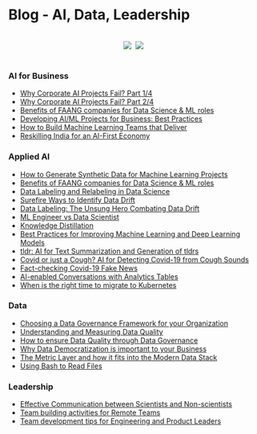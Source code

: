 # Blog - AI, Data, Leadership

<br>

<div align="center">
    <a target="_blank" href="https://www.linkedin.com/sundeepteki/"><img src="https://img.shields.io/badge/style--5eba00.svg?label=LinkedIn&logo=linkedin&style=social"></a>&nbsp;
    <a target="_blank" href="https://www.twitter.com/sundeepteki"><img src="https://img.shields.io/twitter/follow/sundeepteki?label=%20Follow&style=social"></a>&nbsp;
<br>
</div>

<br>

### AI for Business
- [Why Corporate AI Projects Fail? Part 1/4](http://www.sundeepteki.org/blog/why-corporate-ai-projects-fail-part-14)
- [Why Corporate AI Projects Fail? Part 2/4](http://www.sundeepteki.org/blog/why-corporate-ai-projects-fail-part-24)
- [Benefits of FAANG companies for Data Science & ML roles](http://www.sundeepteki.org/blog/five-5-minutes-team-building-activities-for-remote-teams)
- [Developing AI/ML Projects for Business: Best Practices](https://www.sundeepteki.org/blog/developing-aiml-projects-for-business-best-practices)
- [How to Build Machine Learning Teams that Deliver](https://www.sundeepteki.org/blog/how-to-build-machine-learning-teams-that-deliver)
- [Reskilling India for an AI-First Economy](http://www.businessworld.in/article/Reskilling-India-For-An-AI-first-Economy-/24-11-2020-346128/)

### Applied AI
- [How to Generate Synthetic Data for Machine Learning Projects](http://www.sundeepteki.org/blog/how-to-generate-synthetic-data-for-machine-learning-projects)
- [Benefits of FAANG companies for Data Science & ML roles](http://www.sundeepteki.org/blog/five-5-minutes-team-building-activities-for-remote-teams)
- [Data Labeling and Relabeling in Data Science](http://www.sundeepteki.org/blog/data-labelling-and-relabelling-in-data-science)
- [Surefire Ways to Identify Data Drift](http://www.sundeepteki.org/blog/surefire-ways-to-identify-data-drift)
- [Data Labeling: The Unsung Hero Combating Data Drift](https://www.sundeepteki.org/blog/data-labeling-the-unsung-hero-combating-data-drift)
- [ML Engineer vs Data Scientist](https://www.sundeepteki.org/blog/ml-engineer-vs-data-scientist)
- [Knowledge Distillation](https://neptune.ai/blog/knowledge-distillation)
- [Best Practices for Improving Machine Learning and Deep Learning Models](https://neptune.ai/blog/improving-machine-learning-deep-learning-models)
- [tldr: AI for Text Summarization and Generation of tldrs](https://towardsdatascience.com/too-long-didnt-read-ai-for-text-summarization-and-generation-of-tldrs-dc020590aed8)
- [Covid or just a Cough? AI for Detecting Covid-19 from Cough Sounds](https://www.kdnuggets.com/2020/12/covid-cough-ai-detecting-sounds.html)
- [Fact-checking Covid-19 Fake News](https://towardsdatascience.com/fact-checking-covid-19-fake-news-ae49c8d667e2)
- [AI-enabled Conversations with Analytics Tables](https://towardsdatascience.com/ai-enabled-conversations-with-analytics-tables-66a10c9a3d05)
- [When is the right time to migrate to Kubernetes](https://www.sundeepteki.org/blog/when-is-the-right-time-to-migrate-to-kubernetes)

### Data
- [Choosing a Data Governance Framework for your Organization](http://www.sundeepteki.org/blog/choosing-a-data-governance-framework-for-your-organization)
- [Understanding and Measuring Data Quality](http://www.sundeepteki.org/blog/understanding-and-measuring-data-quality)
- [How to ensure Data Quality through Data Governance](http://www.sundeepteki.org/blog/how-to-ensure-data-quality-through-governance)
- [Why Data Democratization is important to your Business](https://www.sundeepteki.org/blog/why-data-democratization-is-important-to-your-business)
- [The Metric Layer and how it fits into the Modern Data Stack](http://www.sundeepteki.org/blog/the-metric-layer-how-it-fits-into-the-modern-data-stack)
- [Using Bash to Read Files](https://www.sundeepteki.org/blog/using-bash-to-read-files)

### Leadership
- [Effective Communication between Scientists and Non-scientists](http://www.sundeepteki.org/blog/effective-communication-between-scientists-and-non-scientists)
- [Team building activities for Remote Teams](http://www.sundeepteki.org/blog/five-5-minutes-team-building-activities-for-remote-teams)
- [Team development tips for Engineering and Product Leaders](http://www.sundeepteki.org/blog/team-development-tips-for-engineering-and-product-leaders)

